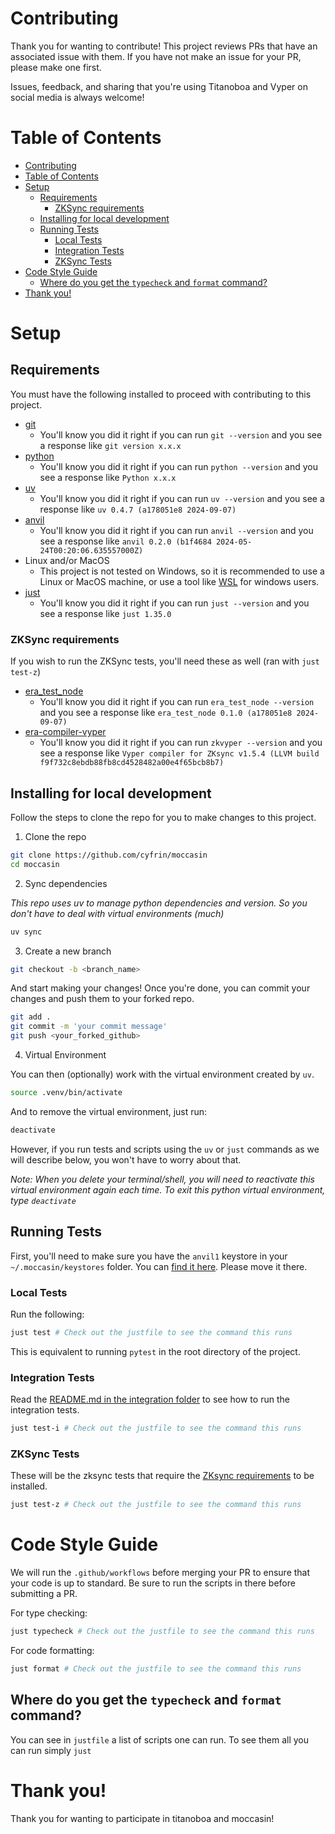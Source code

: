 # Contributing

Thank you for wanting to contribute! This project reviews PRs that have an associated issue with 
them. If you have not make an issue for your PR, please make one first. 

Issues, feedback, and sharing that you're using Titanoboa and Vyper on social media is always welcome!

# Table of Contents

- [Contributing](#contributing)
- [Table of Contents](#table-of-contents)
- [Setup](#setup)
  - [Requirements](#requirements)
    - [ZKSync requirements](#zksync-requirements)
  - [Installing for local development](#installing-for-local-development)
  - [Running Tests](#running-tests)
    - [Local Tests](#local-tests)
    - [Integration Tests](#integration-tests)
    - [ZKSync Tests](#zksync-tests)
- [Code Style Guide](#code-style-guide)
  - [Where do you get the `typecheck` and `format` command?](#where-do-you-get-the-typecheck-and-format-command)
- [Thank you!](#thank-you)

# Setup

## Requirements

You must have the following installed to proceed with contributing to this project. 

- [git](https://git-scm.com/book/en/v2/Getting-Started-Installing-Git)
  - You'll know you did it right if you can run `git --version` and you see a response like `git version x.x.x`
- [python](https://www.python.org/downloads/)
  - You'll know you did it right if you can run `python --version` and you see a response like `Python x.x.x`
- [uv](https://docs.astral.sh/uv/getting-started/installation/)
  - You'll know you did it right if you can run `uv --version` and you see a response like `uv 0.4.7 (a178051e8 2024-09-07)`
- [anvil](https://book.getfoundry.sh/reference/anvil/)
  - You'll know you did it right if you can run `anvil --version` and you see a response like `anvil 0.2.0 (b1f4684 2024-05-24T00:20:06.635557000Z)`
- Linux and/or MacOS
  - This project is not tested on Windows, so it is recommended to use a Linux or MacOS machine, or use a tool like [WSL](https://learn.microsoft.com/en-us/windows/wsl/install) for windows users.
- [just](https://github.com/casey/just)
  - You'll know you did it right if you can run `just --version` and you see a response like `just 1.35.0`

### ZKSync requirements
If you wish to run the ZKSync tests, you'll need these as well (ran with `just test-z`)

- [era_test_node](https://github.com/matter-labs/era-test-node)
  - You'll know you did it right if you can run `era_test_node --version` and you see a response like `era_test_node 0.1.0 (a178051e8 2024-09-07)`
- [era-compiler-vyper](https://github.com/matter-labs/era-compiler-vyper)
  - You'll know you did it right if you can run `zkvyper --version` and you see a response like `Vyper compiler for ZKsync v1.5.4 (LLVM build f9f732c8ebdb88fb8cd4528482a00e4f65bcb8b7)`

## Installing for local development 

Follow the steps to clone the repo for you to make changes to this project.

1. Clone the repo

```bash
git clone https://github.com/cyfrin/moccasin
cd moccasin
```

2. Sync dependencies

*This repo uses uv to manage python dependencies and version. So you don't have to deal with virtual environments (much)*

```bash
uv sync
```

3. Create a new branch

```bash
git checkout -b <branch_name>
```

And start making your changes! Once you're done, you can commit your changes and push them to your forked repo.

```bash
git add .
git commit -m 'your commit message'
git push <your_forked_github>
```

4. Virtual Environment

You can then (optionally) work with the virtual environment created by `uv`.

```bash
source .venv/bin/activate
```

And to remove the virtual environment, just run:
```bash
deactivate
```

However, if you run tests and scripts using the `uv` or `just` commands as we will describe below, you won't have to worry about that. 

*Note: When you delete your terminal/shell, you will need to reactivate this virtual environment again each time. To exit this python virtual environment, type `deactivate`*

## Running Tests

First, you'll need to make sure you have the `anvil1` keystore in your `~/.moccasin/keystores` folder. You can [find it here](./tests/data/keystores/anvil1). Please move it there. 

### Local Tests

Run the following:

```bash
just test # Check out the justfile to see the command this runs
```
This is equivalent to running `pytest` in the root directory of the project.

### Integration Tests

Read the [README.md in the integration folder](./tests/integration/README.md) to see how to run the integration tests.

```bash
just test-i # Check out the justfile to see the command this runs
```

### ZKSync Tests

These will be the zksync tests that require the [ZKsync requirements](#zksync-requirements) to be installed. 

```bash
just test-z # Check out the justfile to see the command this runs

```

# Code Style Guide

We will run the `.github/workflows` before merging your PR to ensure that your code is up to standard. Be sure to run the scripts in there before submitting a PR.

For type checking:

```bash
just typecheck # Check out the justfile to see the command this runs
```

For code formatting: 

```bash
just format # Check out the justfile to see the command this runs
```

## Where do you get the `typecheck` and `format` command?

You can see in `justfile` a list of scripts one can run. To see them all you can run simply `just`

# Thank you!

Thank you for wanting to participate in titanoboa and moccasin!
